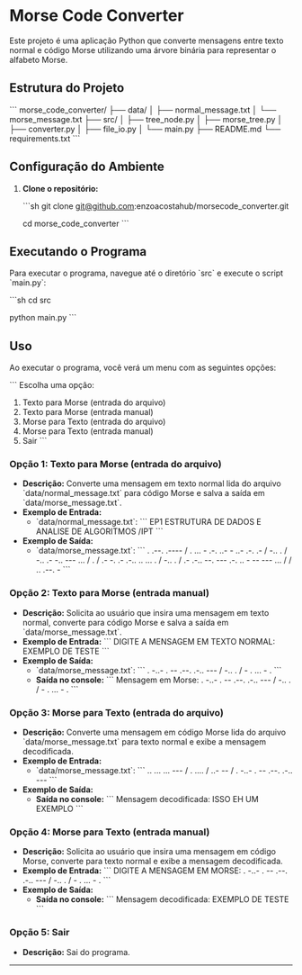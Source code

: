 
# Morse Code Converter

Este projeto é uma aplicação Python que converte mensagens entre texto normal e código Morse utilizando uma árvore binária para representar o alfabeto Morse. 

## Estrutura do Projeto

\`\`\`
morse_code_converter/
├── data/
│   ├── normal_message.txt
│   └── morse_message.txt
├── src/
│   ├── tree_node.py
│   ├── morse_tree.py
│   ├── converter.py
│   ├── file_io.py
│   └── main.py
├── README.md
└── requirements.txt
\`\`\`

## Configuração do Ambiente

1. **Clone o repositório:**

   \`\`\`sh
   git clone git@github.com:enzoacostahub/morsecode_converter.git

   cd morse_code_converter
   \`\`\`


## Executando o Programa

Para executar o programa, navegue até o diretório \`src\` e execute o script \`main.py\`:

\`\`\`sh
cd src

python main.py
\`\`\`

## Uso

Ao executar o programa, você verá um menu com as seguintes opções:

\`\`\`
Escolha uma opção:
1. Texto para Morse (entrada do arquivo)
2. Texto para Morse (entrada manual)
3. Morse para Texto (entrada do arquivo)
4. Morse para Texto (entrada manual)
5. Sair
\`\`\`

### Opção 1: Texto para Morse (entrada do arquivo)

- **Descrição:** Converte uma mensagem em texto normal lida do arquivo \`data/normal_message.txt\` para código Morse e salva a saída em \`data/morse_message.txt\`.
- **Exemplo de Entrada:** 
  - \`data/normal_message.txt\`: 
    \`\`\`
    EP1 ESTRUTURA DE DADOS E ANALISE DE ALGORITMOS /IPT
    \`\`\`
- **Exemplo de Saída:** 
  - \`data/morse_message.txt\`:
    \`\`\`
    . .--. .---- / . ... - .-. ..- - ..- .-. .- / -.. . / -.. .- -.. --- ... / . / .- -. .- .-.. .. ... . / -.. . / .- .-.. --. --- .-. .. - -- --- ... / / .. .--. -
    \`\`\`

### Opção 2: Texto para Morse (entrada manual)

- **Descrição:** Solicita ao usuário que insira uma mensagem em texto normal, converte para código Morse e salva a saída em \`data/morse_message.txt\`.
- **Exemplo de Entrada:**
  \`\`\`
  DIGITE A MENSAGEM EM TEXTO NORMAL: EXEMPLO DE TESTE
  \`\`\`
- **Exemplo de Saída:**
  - \`data/morse_message.txt\`:
    \`\`\`
    . -..- . -- .--. .-.. --- / -.. . / - . ... - . 
    \`\`\`
  - **Saída no console:**
    \`\`\`
    Mensagem em Morse: . -..- . -- .--. .-.. --- / -.. . / - . ... - . 
    \`\`\`

### Opção 3: Morse para Texto (entrada do arquivo)

- **Descrição:** Converte uma mensagem em código Morse lida do arquivo \`data/morse_message.txt\` para texto normal e exibe a mensagem decodificada.
- **Exemplo de Entrada:** 
  - \`data/morse_message.txt\`:
    \`\`\`
    .. ... ... --- / . .... / ..- -- / . -..- . -- .--. .-.. ---
    \`\`\`
- **Exemplo de Saída:**
  - **Saída no console:**
    \`\`\`
    Mensagem decodificada: ISSO EH UM EXEMPLO
    \`\`\`

### Opção 4: Morse para Texto (entrada manual)

- **Descrição:** Solicita ao usuário que insira uma mensagem em código Morse, converte para texto normal e exibe a mensagem decodificada.
- **Exemplo de Entrada:**
  \`\`\`
  DIGITE A MENSAGEM EM MORSE: . -..- . -- .--. .-.. --- / -.. . / - . ... - .
  \`\`\`
- **Exemplo de Saída:**
  - **Saída no console:**
    \`\`\`
    Mensagem decodificada: EXEMPLO DE TESTE
    \`\`\`

### Opção 5: Sair

- **Descrição:** Sai do programa.

---

